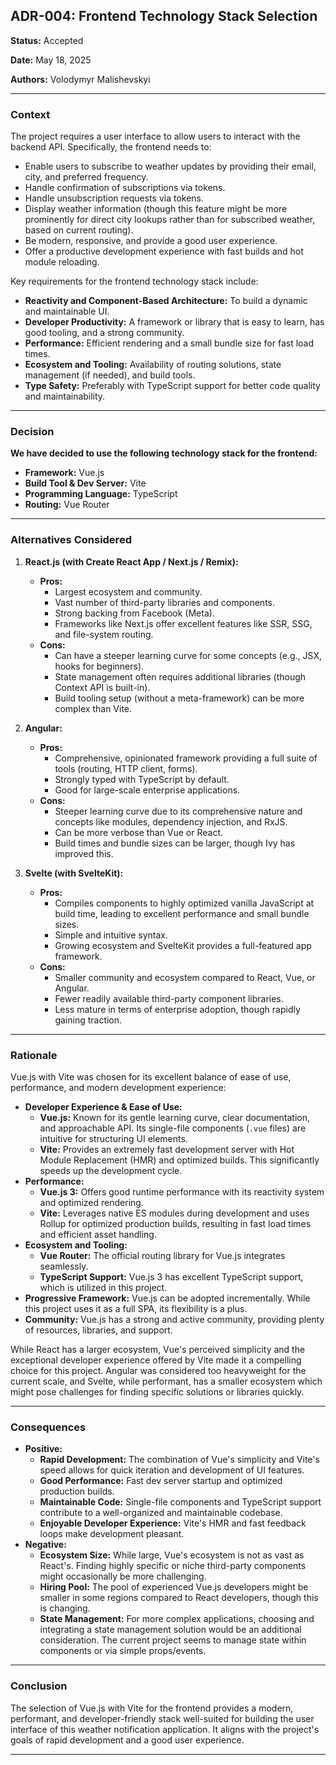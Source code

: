 ## ADR-004: Frontend Technology Stack Selection

**Status:** Accepted

**Date:** May 18, 2025

**Authors:** Volodymyr Malishevskyi

---

### Context

The project requires a user interface to allow users to interact with the backend API. Specifically, the frontend needs to:

- Enable users to subscribe to weather updates by providing their email, city, and preferred frequency.
- Handle confirmation of subscriptions via tokens.
- Handle unsubscription requests via tokens.
- Display weather information (though this feature might be more prominently for direct city lookups rather than for subscribed weather, based on current routing).
- Be modern, responsive, and provide a good user experience.
- Offer a productive development experience with fast builds and hot module reloading.

Key requirements for the frontend technology stack include:

- **Reactivity and Component-Based Architecture:** To build a dynamic and maintainable UI.
- **Developer Productivity:** A framework or library that is easy to learn, has good tooling, and a strong community.
- **Performance:** Efficient rendering and a small bundle size for fast load times.
- **Ecosystem and Tooling:** Availability of routing solutions, state management (if needed), and build tools.
- **Type Safety:** Preferably with TypeScript support for better code quality and maintainability.

---

### Decision

**We have decided to use the following technology stack for the frontend:**

- **Framework:** Vue.js
- **Build Tool & Dev Server:** Vite
- **Programming Language:** TypeScript
- **Routing:** Vue Router

---

### Alternatives Considered

1.  **React.js (with Create React App / Next.js / Remix):**

    - **Pros:**
      - Largest ecosystem and community.
      - Vast number of third-party libraries and components.
      - Strong backing from Facebook (Meta).
      - Frameworks like Next.js offer excellent features like SSR, SSG, and file-system routing.
    - **Cons:**
      - Can have a steeper learning curve for some concepts (e.g., JSX, hooks for beginners).
      - State management often requires additional libraries (though Context API is built-in).
      - Build tooling setup (without a meta-framework) can be more complex than Vite.

2.  **Angular:**

    - **Pros:**
      - Comprehensive, opinionated framework providing a full suite of tools (routing, HTTP client, forms).
      - Strongly typed with TypeScript by default.
      - Good for large-scale enterprise applications.
    - **Cons:**
      - Steeper learning curve due to its comprehensive nature and concepts like modules, dependency injection, and RxJS.
      - Can be more verbose than Vue or React.
      - Build times and bundle sizes can be larger, though Ivy has improved this.

3.  **Svelte (with SvelteKit):**
    - **Pros:**
      - Compiles components to highly optimized vanilla JavaScript at build time, leading to excellent performance and small bundle sizes.
      - Simple and intuitive syntax.
      - Growing ecosystem and SvelteKit provides a full-featured app framework.
    - **Cons:**
      - Smaller community and ecosystem compared to React, Vue, or Angular.
      - Fewer readily available third-party component libraries.
      - Less mature in terms of enterprise adoption, though rapidly gaining traction.

---

### Rationale

Vue.js with Vite was chosen for its excellent balance of ease of use, performance, and modern development experience:

- **Developer Experience & Ease of Use:**
  - **Vue.js:** Known for its gentle learning curve, clear documentation, and approachable API. Its single-file components (`.vue` files) are intuitive for structuring UI elements.
  - **Vite:** Provides an extremely fast development server with Hot Module Replacement (HMR) and optimized builds. This significantly speeds up the development cycle.
- **Performance:**
  - **Vue.js 3:** Offers good runtime performance with its reactivity system and optimized rendering.
  - **Vite:** Leverages native ES modules during development and uses Rollup for optimized production builds, resulting in fast load times and efficient asset handling.
- **Ecosystem and Tooling:**
  - **Vue Router:** The official routing library for Vue.js integrates seamlessly.
  - **TypeScript Support:** Vue.js 3 has excellent TypeScript support, which is utilized in this project.
- **Progressive Framework:** Vue.js can be adopted incrementally. While this project uses it as a full SPA, its flexibility is a plus.
- **Community:** Vue.js has a strong and active community, providing plenty of resources, libraries, and support.

While React has a larger ecosystem, Vue's perceived simplicity and the exceptional developer experience offered by Vite made it a compelling choice for this project. Angular was considered too heavyweight for the current scale, and Svelte, while performant, has a smaller ecosystem which might pose challenges for finding specific solutions or libraries quickly.

---

### Consequences

- **Positive:**
  - **Rapid Development:** The combination of Vue's simplicity and Vite's speed allows for quick iteration and development of UI features.
  - **Good Performance:** Fast dev server startup and optimized production builds.
  - **Maintainable Code:** Single-file components and TypeScript support contribute to a well-organized and maintainable codebase.
  - **Enjoyable Developer Experience:** Vite's HMR and fast feedback loops make development pleasant.
- **Negative:**
  - **Ecosystem Size:** While large, Vue's ecosystem is not as vast as React's. Finding highly specific or niche third-party components might occasionally be more challenging.
  - **Hiring Pool:** The pool of experienced Vue.js developers might be smaller in some regions compared to React developers, though this is changing.
  - **State Management:** For more complex applications, choosing and integrating a state management solution would be an additional consideration. The current project seems to manage state within components or via simple props/events.

---

### Conclusion

The selection of Vue.js with Vite for the frontend provides a modern, performant, and developer-friendly stack well-suited for building the user interface of this weather notification application. It aligns with the project's goals of rapid development and a good user experience.

---
